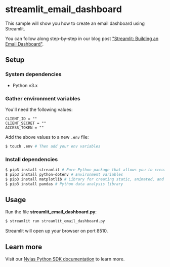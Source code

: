 # streamlit_email_dashboard

This sample will show you how to create an email dashboard using Streamlit.

You can follow along step-by-step in our blog post ["Streamlit: Building an Email Dashboard"](https://www.nylas.com/blog/streamlit-building-an-email-dashboard/).

## Setup

### System dependencies

- Python v3.x

### Gather environment variables

You'll need the following values:

```text
CLIENT_ID = ""
CLIENT_SECRET = ""
ACCESS_TOKEN = ""
```

Add the above values to a new `.env` file:

```bash
$ touch .env # Then add your env variables
```

### Install dependencies

```bash
$ pip3 install streamlit # Pure Python package that allows you to create data scripts into web apps in minutes
$ pip3 install python-dotenv # Environment variables
$ pip3 install matplotlib # Library for creating static, animated, and interactive visualizations
$ pip3 install pandas # Python data analysis library
```

## Usage

Run the file **streamlit_email_dashboard.py**:

```bash
$ streamlit run streamlit_email_dashboard.py
```

Streamlit will open up your browser on port 8510.

## Learn more

Visit our [Nylas Python SDK documentation](https://developer.nylas.com/docs/developer-tools/sdk/python-sdk/) to learn more.
